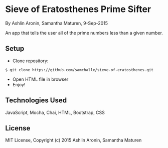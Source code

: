 Sieve of Eratosthenes Prime Sifter
==========

By Ashlin Aronin, Samantha Maturen, 9-Sep-2015

An app that tells the user all of the prime numbers less than a given number.

Setup
----------
* Clone repository:
```console
$ git clone https://github.com/samchalle/sieve-of-eratosthenes.git
```
* Open HTML file in browser
* Enjoy!

Technologies Used
----------
JavaScript, Mocha, Chai, HTML, Bootstrap, CSS

License
----------
MIT License, Copyright (c) 2015 Ashlin Aronin, Samantha Maturen
